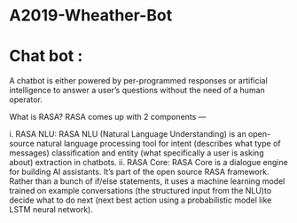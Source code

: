 # A2019-Wheather-Bot

Chat bot : 
===================
A chatbot is either powered by per-programmed responses or artificial intelligence to answer a user’s questions without the need of a human operator.

What is RASA?
RASA comes up with 2 components —

i.  RASA NLU: RASA NLU (Natural Language Understanding) is an open-source natural language processing tool for intent (describes what type of messages) classification and
    entity (what specifically a user is asking about) extraction in chatbots.
ii. RASA Core: RASA Core is a dialogue engine for building AI assistants. It’s part of the open source RASA framework. Rather than a bunch of if/else statements, 
    it uses a machine learning model trained on example conversations (the structured input from the NLU)to decide what to do next (next best action using a probabilistic model like LSTM neural network).   
